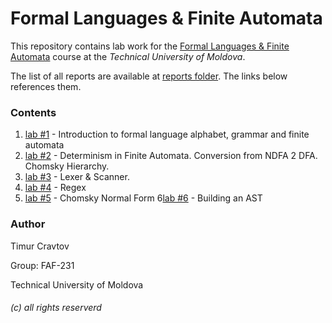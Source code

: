 # Formal Languages & Finite Automata

This repository contains lab work for the <u>Formal Languages & Finite Automata</u> course at the *Technical University of Moldova*. 

The list of all reports are available at [reports folder](reports). The links below references them.

###  Contents

1) [lab #1](reports/LAB-1_LFA_Timur-Cravtov.md) - Introduction to formal language alphabet, grammar and finite automata 
2) [lab #2](reports/LAB-2_LFA_Timur-Cravtov.md) - Determinism in Finite Automata. Conversion from NDFA 2 DFA. Chomsky Hierarchy.
3) [lab #3](reports/LAB-3_LFA_Timur-Cravtov.md) - Lexer & Scanner.
4) [lab #4](reports/LAB-4_LFA_Timur-Cravtov.md) - Regex
5) [lab #5](reports/LAB-5_LFA_Timur-Cravtov.md) - Chomsky Normal Form
6[lab #6](reports/LAB-6_LFA_Timur-Cravtov.md) - Building an AST

### Author
Timur Cravtov  

Group: FAF-231

Technical University of Moldova

###### (c) all rights reserverd

